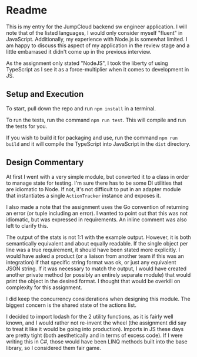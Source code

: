 # Readme

This is my entry for the JumpCloud backend sw engineer application. I will note that of the listed languages, I would only consider myself "fluent" in JavaScript. Additionally, my experience with Node.js is somewhat limited. I am happy to discuss this aspect of my application in the review stage and a little embarrased it didn't come up in the previous interview.

As the assignment only stated "NodeJS", I took the liberty of using TypeScript as I see it as a force-multiplier when it comes to development in JS.

## Setup and Execution

To start, pull down the repo and run `npm install` in a terminal.

To run the tests, run the command `npm run test`. This will compile and run the tests for you.

If you wish to build it for packaging and use, run the command `npm run build` and it will compile the TypeScript into JavaScript in the `dist` directory.

## Design Commentary

At first I went with a very simple module, but converted it to a class in order to manage state for testing. I'm sure there has to be some DI utilities that are idiomatic to Node. If not, it's not difficult to put in an adapter module that instantiates a single `ActionTracker` instance and exposes it.

I also made a note that the assignment uses the Go convention of returning an error (or tuple including an error). I wanted to point out that this was not idiomatic, but was expressed in requirements. An inline comment was also left to clarify this.

The output of the stats is not 1:1 with the example output. However, it is both semantically equivalent and about equally readable. If the single object per line was a true requirement, it should have been stated more explicitly. I would have asked a product (or a liaison from another team if this was an integration) if that specific string format was ok, or just any equivalent JSON string. If it was necessary to match the output, I would have created another private method (or possibly an entirely separate module) that would print the object in the desired format. I thought that would be overkill on complexity for this assignment.

I did keep the concurrency considerations when designing this module. The biggest concern is the shared state of the actions list.

I decided to import lodash for the 2 utility functions, as it is fairly well known, and I would rather not re-invent the wheel (the assignment did say to treat it like it would be going into production). Imports in JS these days are pretty tight (both aesthetically and in terms of excess code). If I were writing this in C#, those would have been LINQ methods built into the base library, so I considered them fair game.
